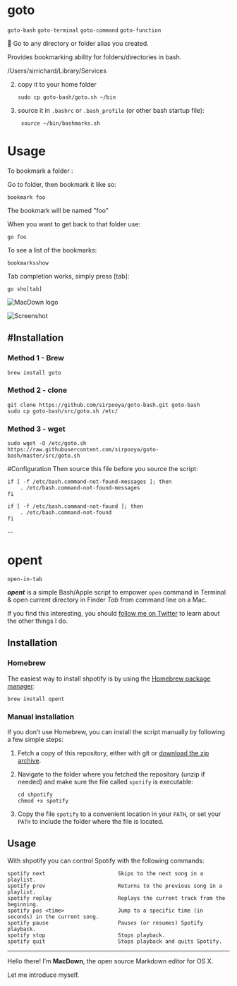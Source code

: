 # goto
`goto-bash`
`goto-terminal`
`goto-command`
`goto-function`

🍺 Go to any directory or folder alias you created.

Provides bookmarking ability for folders/directories in bash.

/Users/sirrichard/Library/Services

2. 	copy it to your home folder

		sudo cp goto-bash/goto.sh ~/bin

3. source it in `.bashrc` or `.bash_profile` (or other bash startup file):

		source ~/bin/bashmarks.sh
		
# Usage		

To bookmark a folder : 

Go to folder, then bookmark it like so:

	bookmark foo

The bookmark will be named "foo"

When you want to get back to that folder use:

	go foo

To see a list of the bookmarks:
 
	bookmarksshow

Tab completion works, simply press [tab]:

	go sho[tab]


![MacDown logo](./icon.png)

![Screenshot](./scrnshot.png)



#Installation
-
### Method 1 - Brew

	brew install goto

### Method 2 - clone
	git clone https://github.com/sirpooya/goto-bash.git goto-bash
	sudo cp goto-bash/src/goto.sh /etc/

### Method 3 - wget
	sudo wget -O /etc/goto.sh https://raw.githubusercontent.com/sirpooya/goto-bash/master/src/goto.sh


#Configuration
Then source this file before you source the script:

	if [ -f /etc/bash.command-not-found-messages ]; then
	    . /etc/bash.command-not-found-messages
	fi
	
	if [ -f /etc/bash.command-not-found ]; then
	    . /etc/bash.command-not-found
	fi


--
# opent
`open-in-tab`

***opent*** is a simple Bash/Apple script to empower `open` command in Terminal & open current directory in Finder _Tab_ from command line on a Mac.

If you find this interesting, you should [follow me on
Twitter](https://twitter.com/copingbear) to learn about the other
things I do.

## Installation

### Homebrew

The easiest way to install shpotify is by using the [Homebrew package
manager](http://brew.sh):

`
brew install opent
`

### Manual installation

If you don’t use Homebrew, you can install the script manually by
following a few simple steps:

1. Fetch a copy of this repository, either with git or [download the
   zip archive](https://github.com/hnarayanan/shpotify/archive/master.zip).

2. Navigate to the folder where you fetched the repository (unzip if
   needed) and make sure the file called `spotify` is executable:
   ````
   cd shpotify
   chmod +x spotify
   ````

3. Copy the file `spotify` to a convenient location in your `PATH`, or
   set your `PATH` to include the folder where the file is located.


## Usage

With shpotify you can control Spotify with the following commands:
		
	spotify next                       Skips to the next song in a playlist.
	spotify prev                       Returns to the previous song in a playlist.
	spotify replay                     Replays the current track from the beginning.
	spotify pos <time>                 Jump to a specific time (in seconds) in the current song.
	spotify pause                      Pauses (or resumes) Spotify playback.
	spotify stop                       Stops playback.
	spotify quit                       Stops playback and quits Spotify.


---
Hello there! I’m **MacDown**, the open source Markdown editor for OS X.

Let me introduce myself.

